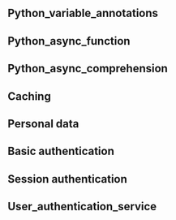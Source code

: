 ## Python_variable_annotations
## Python_async_function
## Python_async_comprehension
## Caching
## Personal data
## Basic authentication
## Session authentication
## User_authentication_service